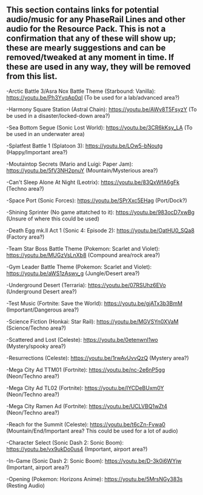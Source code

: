 ## This section contains links for potential audio/music for any PhaseRail Lines and other audio for the Resource Pack. This is not a confirmation that any of these will show up; these are mearly suggestions and can be removed/tweaked at any moment in time. If these are used in any way, they will be removed from this list.

-Arctic Battle 3/Asra Nox Battle Theme (Starbound: Vanilla): https://youtu.be/Ph3YvqAp0qI (To be used for a lab/advanced area?)

-Harmony Square Station (Astral Chain): https://youtu.be/AWv8T5FsyzY (To be used in a disaster/locked-down area?)

-Sea Bottom Segue (Sonic Lost World): https://youtu.be/3CR6kKsy_LA (To be used in an underwater area)

-Splatfest Battle 1 (Splatoon 3): https://youtu.be/LOw5-bNoutg (Happy/Important area?)

-Moutaintop Secrets (Mario and Luigi: Paper Jam): https://youtu.be/5fV3NH2pnuY (Mountain/Mysterious area?)

-Can't Sleep Alone At Night (Leotrix): https://youtu.be/83QxWfA6gFk (Techno area?)

-Space Port (Sonic Forces): https://youtu.be/SPrXxc5EHag (Port/Dock?)

-Shining Sprinter (No game attatched to it): https://youtu.be/983ocD7xwBg (Unsure of where this could be used)

-Death Egg mk.ll Act 1 (Sonic 4: Episode 2): https://youtu.be/OatHU0_SQa8 (Factory area?)

-Team Star Boss Battle Theme (Pokemon: Scarlet and Violet): https://youtu.be/MUGzVsLnXb8 (Compound area/rock area?)

-Gym Leader Battle Theme (Pokemon: Scarlet and Violet): https://youtu.be/aWS1zAswv_g (Jungle/Desert area?)

-Underground Desert (Terraria): https://youtu.be/07RSUhz6EVo (Underground Desert area?)

-Test Music (Fortnite: Save the World): https://youtu.be/gjATx3b3BmM (Important/Dangerous area?)

-Science Fiction (Honkai: Star Rail): https://youtu.be/MGVSYn0XVaM (Science/Techno area?)

-Scattered and Lost (Celeste): https://youtu.be/0etenwnI1wo (Mystery/spooky area?)

-Resurrections (Celeste): https://youtu.be/1rwAvUvvQzQ (Mystery area?)

-Mega City Ad TTM01 (Fortnite): https://youtu.be/nc-2e6nP5gg (Neon/Techno area?)

-Mega City Ad TL02 (Fortnite): https://youtu.be/IYCDeBUxm0Y (Neon/Techno area?)

-Mega City Ramen Ad (Fortnite): https://youtu.be/UCLVBQ1wZt4 (Neon/Techno area?)

-Reach for the Summit (Celeste): https://youtu.be/t6cZn-Fvwa0 (Mountain/End/Important area? This could be used for a lot of audio)

-Character Select (Sonic Dash 2: Sonic Boom): https://youtu.be/vx9ukDo0us4 (Important, airport area?)

-In-Game (Sonic Dash 2: Sonic Boom): https://youtu.be/D-3k0i6WYjw (Important, airport area?)

-Opening (Pokemon: Horizons Anime): https://youtu.be/5MrsNGy383s (Resting Audio)

